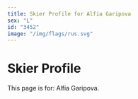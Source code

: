 ```yaml
---
title: Skier Profile for Alfia Garipova
sex: "L"
id: "3452"
image: "/img/flags/rus.svg" 
---
```


# Skier Profile

This page is for: Alfia Garipova.
    